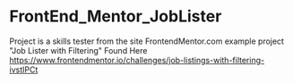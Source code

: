 # FrontEnd_Mentor_JobLister
Project is a skills tester from the site FrontendMentor.com example project "Job Lister with Filtering"
Found Here https://www.frontendmentor.io/challenges/job-listings-with-filtering-ivstIPCt
